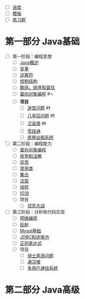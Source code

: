 <meta name="viewport" content="width=device-width, initial-scale=1.0, viewport-fit=cover">

- [ ]  [进度](https://www.bilibili.com/video/BV1fh411y7R8?t=81.0&p=252)     
- [ ] [模板](模板.md)
- [ ] [练习题](练习题.md)  
# 第一部分 Java基础

- [ ] 第一阶段：编程思想
	- [ ] [Java概述](Java概述.md) 
	- [ ] [变量](变量.md)  
	- [ ] [运算符](运算符.md) 
	- [ ] [控制结构](控制结构.md) 
	- [ ] [数组、排序和查找](数组、排序和查找.md) 
	- [ ] [面向对象编程](面向对象编程.md) #⭐️ 
	- [ ] **项目** 
		- [ ] [迷宫问题](迷宫问题.md) #❗️
		- [ ] [八皇后问题](八皇后问题.md) #❗
		- [ ] [汉诺塔](汉诺塔) #❗
		- [ ] [零钱通](零钱通.md) 
		- [ ] [房屋出租系统](房屋出租系统.md) 
- [ ] 第二阶段：编程能力 
	- [ ] [面向对象编程](面向对象编程.md) 
	- [ ] [枚举和注解](枚举和注解.md) 
	- [ ] [异常](异常.md) 
	- [ ] [常用类](常用类.md)  
	- [ ] [集合](集合.md) 
	- [ ] [泛型](泛型.md) 
	- [ ] [线程](线程.md)  
	- [ ] [IO流](IO流.md) 
	- [ ] 项目 
		- [ ] [坦克大战](坦克大战.md) 
- [ ] 第三阶段：分析和代码实现
	- [ ] [网络编程](网络编程.md) 
	- [ ] [反射](反射.md) 
	- [ ] [Mysql基础](Mysql基础.md) 
	- [ ] [JDBC和连接池](JDBC和连接池.md)  
	- [ ] [正则表达式](正则表达式.md) 
	- [ ] 项目
		- [ ] [骑士周游问题](骑士周游问题.md) 
		- [ ] [满汉楼](满汉楼.md) 
		- [ ] [多用户通信系统](多用户通信系统.md)  

# 第二部分 Java高级

